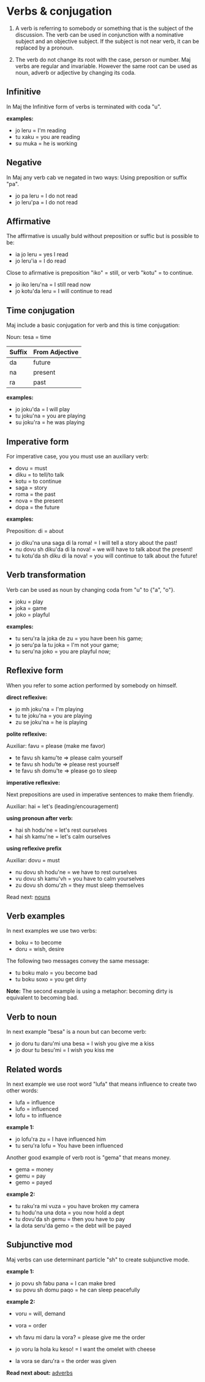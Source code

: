 # Verbs & conjugation


1. A verb is referring to somebody or something that is the subject of the discussion. The verb can be used in conjunction with a nominative subject and an objective subject. If the subject is not near verb, it can be replaced by a pronoun.

2. The verb do not change its root with the case, person or number. Maj verbs are regular and invariable. However the same root can be used as noun, adverb or adjective by changing its coda.  

## Infinitive

In Maj the Infinitive form of verbs is terminated with coda "u". 

**examples:**

* jo leru = I'm reading
* tu xaku = you are reading
* su muka = he is working

## Negative

In Maj any verb cab ve negated in two ways: Using preposition or suffix "pa".

* jo pa leru = I do not read
* jo leru'pa = I do not read

## Affirmative

The affirmative is usually buld without preposition or suffic but is possible to be:

* ia jo leru = yes I read
* jo leru'ia = I do read

Close to afirmative is preposition "iko" = still, or verb "kotu" = to continue.

* jo iko leru'na = I still read now
* jo kotu'da leru = I will continue to read

## Time conjugation

Maj include a basic conjugation for verb and this is time conjugation:

Noun: tesa = time

 Suffix  | From Adjective     
---------|-------------------
 da      | future
 na      | present
 ra      | past

**examples:**

* jo joku'da = I will play
* tu joku'na = you are playing
* su joku'ra = he was playing

## Imperative form

For imperative case, you you must use an auxiliary verb:

* dovu = must
* diku = to tell/to talk
* kotu = to continue
* saga = story
* roma = the past
* nova = the present
* dopa = the future

**examples:**

Preposition: di = about

* jo diku'na una saga di la roma! = I will tell a story about the past!
* nu dovu sh diku'da  di la nova!  = we will have to talk about the present!
* tu kotu'da sh diku  di la nova!  = you will continue to talk about the future!

## Verb transformation

Verb can be used as noun by changing coda from "u" to {"a", "o"}.

* joku = play
* joka = game
* joko = playful

**examples:**

* tu seru'ra la joka de zu   = you have been his game;
* jo seru'pa la tu joka      = I'm not your game;
* tu seru'na joko            = you are playful now;

## Reflexive form

When you refer to some action performed by somebody on himself.

**direct reflexive:**

* jo mh joku'na = I'm playing
* tu te joku'na = you are playing
* zu se joku'na = he is playing

**polite reflexive:**

Auxiliar: favu = please (make me favor)

* te favu sh kamu'te  => please calm yourself 
* te favu sh hodu'te  => please rest yourself 
* te favu sh domu'te  => please go to sleep

**imperative reflexive:**

Next prepositions are used in imperative sentences to make them friendly.

Auxiliar: hai  = let's  (leading/encouragement)

**using pronoun after verb:**

* hai sh hodu'ne  = let's rest ourselves
* hai sh kamu'ne  = let's calm ourselves

**using reflexive prefix**

Auxiliar: dovu = must

* nu dovu sh hodu'ne = we have to rest ourselves
* vu dovu sh kamu'vh = you have to calm yourselves
* zu dovu sh domu'zh = they must sleep themselves

Read next: [nouns](nouns.md)

## Verb examples

In next examples we use two verbs: 

* boku = to become
* doru = wish, desire

The following two messages convey the same message:

* tu boku malo  = you become bad
* tu boku soxo  = you get dirty

**Note:** The second example is using a metaphor: becoming dirty is equivalent to becoming bad.

## Verb to noun

In next example "besa" is a noun but can become verb:

* jo doru tu daru'mi una besa = I wish you give me a kiss
* jo dour tu besu'mi = I wish you kiss me

## Related words

In next example we use root word "lufa" that means influence to create two other words:

* lufa = influence
* lufo = influenced
* lofu = to influence

**example 1:**

* jo lofu'ra zu   = I have influenced him
* tu seru'ra lofu = You have been influenced

Another good example of verb root is "gema" that means money.

* gema = money
* gemu = pay
* gemo = payed

**example 2:**

* tu raku'ra mi vuza   = you have broken my camera
* tu hodu'na una dota  = you now hold a dept
* tu dovu'da sh gemu   = then you have to pay
* la dota seru'da gemo = the debt will be payed

## Subjunctive mod

Maj verbs can use determinant particle "sh" to create subjunctive mode.

**example 1:**

* jo povu sh fabu pana = I can make bred
* su povu sh domu paqo = he can sleep peacefully

**example 2:**

* voru = will, demand
* vora = order

* vh favu mi daru la vora? = please give me the order
* jo voru la hola ku keso! = I want the omelet with cheese
* la vora se daru'ra = the order was given

**Read next about:** [adverbs](adverbs.md)